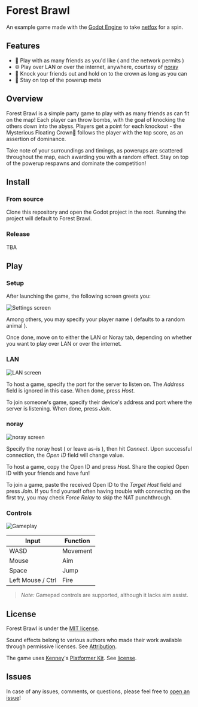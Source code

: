 # Forest Brawl

An example game made with the [Godot Engine] to take [netfox] for a spin.

## Features

* 👥 Play with as many friends as you'd like ( and the network permits )
* 🌐 Play over LAN or over the internet, anywhere, courtesy of [noray]
* 👑 Knock your friends out and hold on to the crown as long as you can
* 🎁 Stay on top of the powerup meta

## Overview

Forest Brawl is a simple party game to play with as many friends as can fit on
the map! Each player can throw bombs, with the goal of knocking the others down
into the abyss. Players get a point for each knockout - the Mysterious Floating
Crown👑 follows the player with the top score, as an assertion of dominance.

Take note of your surroundings and timings, as powerups are scattered
throughout the map, each awarding you with a random effect. Stay on top of the
powerup respawns and dominate the competition!

## Install

### From source

Clone this repository and open the Godot project in the root. Running the
project will default to Forest Brawl.

### Release

TBA

## Play

### Setup

After launching the game, the following screen greets you:

![Settings screen](screenshots/settings.png)

Among others, you may specify your player name ( defaults to a random animal ).

Once done, move on to either the LAN or Noray tab, depending on whether you
want to play over LAN or over the internet.

### LAN

![LAN screen](screenshots/lan.png)

To host a game, specify the port for the server to listen on. The *Address*
field is ignored in this case. When done, press *Host*.

To join someone's game, specify their device's address and port where the
server is listening. When done, press *Join*.

### noray

![noray screen](screenshots/noray.png)

Specify the noray host ( or leave as-is ), then hit *Connect*. Upon successful connection, the *Open ID* field will change value.

To host a game, copy the Open ID and press *Host*. Share the copied Open ID
with your friends and have fun!

To join a game, paste the received Open ID to the *Target Host* field and press
*Join*. If you find yourself often having trouble with connecting on the first
try, you may check *Force Relay* to skip the NAT punchthrough.

### Controls

![Gameplay](screenshots/game.png)

| Input             | Function |
|-------------------|----------|
| WASD              | Movement |
| Mouse             | Aim      |
| Space             | Jump     |
| Left Mouse / Ctrl | Fire     |

> *Note:* Gamepad controls are supported, although it lacks aim assist.

## License

Forest Brawl is under the [MIT license](../../LICENSE).

Sound effects belong to various authors who made their work available through permissive licenses. See [Attribution](sounds/attribution.md).

The game uses [Kenney]'s [Platformer Kit]. See [license](models/kenney-platformer-kit/License.txt).

## Issues

In case of any issues, comments, or questions, please feel free to [open an issue]!

[Godot engine]: https://godotengine.org/
[netfox]: https://github.com/foxssake/netfox
[noray]: https://github.com/foxssake/noray

[Kenney]: https://www.kenney.nl/
[Platformer Kit]: https://www.kenney.nl/assets/platformer-kit

[open an issue]: https://github.com/foxssake/netfox/issues
